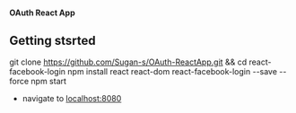 
#### OAuth React App

## Getting stsrted


git clone https://github.com/Sugan-s/OAuth-ReactApp.git && cd react-facebook-login
npm install react react-dom react-facebook-login --save --force
npm start

- navigate to [localhost:8080](http://localhost:8080)
